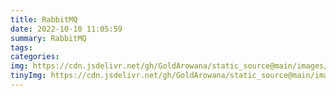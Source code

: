 ```yaml
---
title: RabbitMQ
date: 2022-10-10 11:05:59
summary: RabbitMQ
tags:
categories:
img: https://cdn.jsdelivr.net/gh/GoldArowana/static_source@main/images/cover/co189-m.jpg
tinyImg: https://cdn.jsdelivr.net/gh/GoldArowana/static_source@main/images/tiny/cover/co189.jpg
---
```

